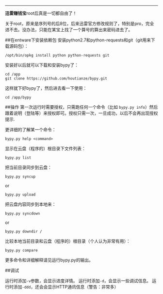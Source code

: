 <!--
author:ivan 
date: 2016-02-13
title: 赚钱宝root后第三件事，安装python的百度云客户端-赚钱宝折腾 
tags: 百度云,bypy,赚钱宝 
category: 赚钱宝折腾 
status: publish
summary: 赚钱宝root后，安装python版的百度云客户端，实现百度云网盘的上传下载。
-->
***
  **迅雷赚钱宝**root后真是一切都自由了！

  关于root，原来是序列号的后8位，后来迅雷官方修改规则了，特别是pro，完全进不去。没办法，只能在某宝上找了一个算号的算出来密码进去了。

##在entware下安装依赖包
安装python2.7和python-requests和git（git用来下载源码包）：
```
/opt/bin/opkg install python python-requests git 
```
安装好以后就可以下载和安装bypy了：
```
cd /app
git clone https://github.com/houtianze/bypy.git
```
这样就下好bypy了，然后进去看一下使用：
```
cd /app/bypy
```
##操作
第一次运行时需要授权，只需跑任何一个命令（比如 `bypy.py info`）然后跟着说明（登陆等）来授权即可。授权只需一次，一旦成功，以后不会再出现授权提示.

更详细的了解某一个命令：
```
bypy.py help <command>
```
显示在云盘（程序的）根目录下文件列表：
```
bypy.py list
```
把当前目录同步到云盘：
```
bypy.py syncup
```
or
```
bypy.py upload
```
把云盘内容同步到本地来：
```
bypy.py syncdown
```
or
```
bypy.py downdir /
```
比较本地当前目录和云盘（程序的）根目录（个人认为非常有用）：
```
bypy.py compare
```
更多命令和详细解释请见运行bypy.py的输出。

##调试

运行时添加`-v`参数，会显示进度详情。
运行时添加`-d`，会显示一些调试信息。
运行时添加`-ddd`，还会会显示HTTP通讯信息（警告：非常多）

```
 
```
